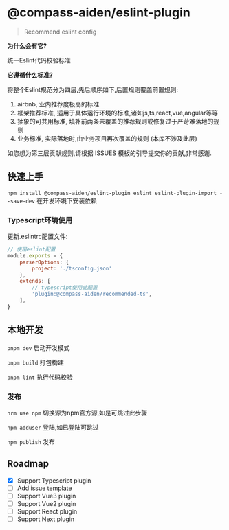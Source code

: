 # @compass-aiden/eslint-plugin
> Recommend eslint config

**为什么会有它?**

统一Eslint代码校验标准

**它遵循什么标准?**

将整个Eslint规范分为四层,先后顺序如下,后置规则覆盖前置规则:
1. airbnb, 业内推荐度极高的标准
2. 框架推荐标准, 适用于具体运行环境的标准,诸如js,ts,react,vue,angular等等
3. 抽象的可共用标准, 填补前两条未覆盖的推荐规则或修复过于严苛难落地的规则
4. 业务标准, 实际落地时,由业务项目再次覆盖的规则 (本库不涉及此层)

如您想为第三层贡献规则,请根据 ISSUES 模板的引导提交你的贡献,非常感谢.

## 快速上手

`npm install @compass-aiden/eslint-plugin eslint eslint-plugin-import --save-dev` 在开发环境下安装依赖

### Typescript环境使用

更新.eslintrc配置文件:
```javascript
// 使用eslint配置
module.exports = {
    parserOptions: {
        project: './tsconfig.json'
    },
    extends: [
        // typescript使用此配置
        'plugin:@compass-aiden/recommended-ts',
    ],
}
```

## 本地开发

`pnpm dev` 启动开发模式

`pnpm build` 打包构建

`pnpm lint` 执行代码校验

### 发布

`nrm use npm` 切换源为npm官方源,如是可跳过此步骤

`npm adduser` 登陆,如已登陆可跳过

`npm publish` 发布

## Roadmap

- [x] Support Typescript plugin
- [ ] Add issue template
- [ ] Support Vue3 plugin
- [ ] Support Vue2 plugin
- [ ] Support React plugin
- [ ] Support Next plugin
